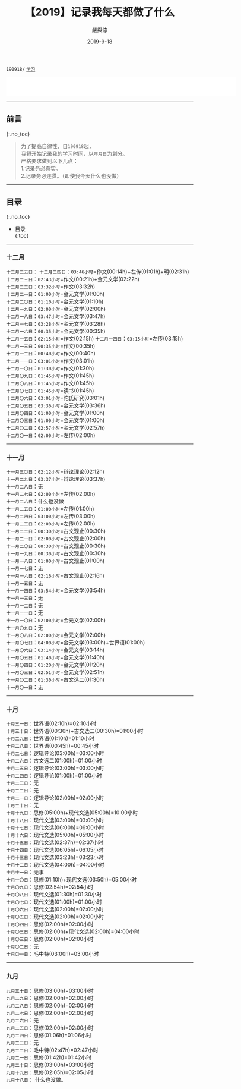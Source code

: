 ﻿---
layout: post
title: 【2019】记录我每天都做了什么
date: 2019-9-18
categories: blog
author: "嚴與渿"
tags: [学习]
description: 文章。
---
`190918/` [`学习`](../../../../../archive/?tag=学习)  

<iframe frameborder="no" border="0" marginwidth="0" marginheight="0" width="620" height="52" src="//music.163.com/outchain/player?type=2&id=26591719&auto=1&height=32"></iframe>

---
## 前言
{:.no_toc}

>为了提高自律性，自`190918`起，  
我将开始记录我的学习时间，以`年月日`为划分。    
严格要求做到以下几点：  
1.记录务必真实。  
2.记录务必连贯。（即使我今天什么也没做）  

---
## 目录
{:.no_toc}

*  目录  
{:toc} 

---
### 十二月
`十二月二五日`：
`十二月二四日`：`03:46小时`=作文(00:14h)+左传(01:01h)+明(02:31h)      
`十二月二三日`：`02:43小时`=作文(00:21h)+金元文学(02:22h)    
`十二月二二日`：`03:32小时`=作文(03:32h)  
`十二月二一日`：`01:00小时`=金元文学(01:00h)    
`十二月二〇日`：`01:10小时`=金元文学(01:10h)  
`十二月一九日`：`02:00小时`=金元文学(02:00h)    
`十二月一八日`：`03:47小时`=金元文学(03:47h)  
`十二月一七日`：`03:28小时`=金元文学(03:28h)  
`十二月一六日`：`00:35小时`=金元文学(00:35h)  
`十二月一五日`：`02:15小时`=作文(02:15h)
`十二月一四日`：`03:15小时`=左传(03:15h)  
`十二月一三日`：`00:35小时`=作文(00:35h)  
`十二月一二日`：`00:40小时`=作文(00:40h)  
`十二月一一日`：`03:01小时`=作文(03:01h)    
`十二月一〇日`：`01:30小时`=作文(01:30h)     
`十二月〇九日`：`01:45小时`=作文(01:45h)     
`十二月〇八日`：`01:45小时`=作文(01:45h)     
`十二月〇七日`：`01:45小时`=读书(01:45h)   
`十二月〇六日`：`03:01小时`=陀氏研究(03:01h)     
`十二月〇五日`：`03:36小时`=金元文学(03:36h)         
`十二月〇四日`：`01:00小时`=金元文学(01:00h)    
`十二月〇三日`：`01:00小时`=金元文学(01:00h)  
`十二月〇二日`：`02:57小时`=金元文学(02:57h)               
`十二月〇一日`：`02:00小时`=左传(02:00h)       
  
---
### 十一月  
`十一月三〇日`：`02:12小时`=辩论理论(02:12h)      
`十一月二九日`：`03:37小时`=辩论理论(03:37h)   
`十一月二八日`：无   
`十一月二七日`：`02:00小时`=左传(02:00h)    
`十一月二六日`：什么也没做  
`十一月二五日`：`01:00小时`=左传(01:00h)  
`十一月二四日`：`03:00小时`=左传(03:00h)      
`十一月二三日`：`02:00小时`=左传(02:00h)     
`十一月二二日`：`00:30小时`=古文观止(00:30h)    
`十一月二一日`：`02:00小时`=古文观止(02:00h)       
`十一月二〇日`：`00:30小时`=古文观止(00:30h)   
`十一月一九日`：`00:30小时`=古文观止(00:30h)    
`十一月一八日`：`01:00小时`=古文观止(01:00h)    
`十一月一七日`：无    
`十一月一六日`：`02:16小时`=古文观止(02:16h)  
`十一月一五日`：无  
`十一月一四日`：`03:54小时`=金元文学(03:54h)             
`十一月一三日`：无      
`十一月一二日`：无      
`十一月一一日`：无   
`十一月一〇日`：`02:00小时`=金元文学(02:00h)      
`十一月〇九日`：无  
`十一月〇八日`：`02:00小时`=金元文学(02:00h)  
`十一月〇七日`：`04:00小时`=金元文学(03:00h)+世界语(01:00h)  
`十一月〇六日`：`03:14小时`=金元文学(03:14h)  
`十一月〇五日`：`01:40小时`=金元文学(01:40h)  
`十一月〇四日`：`01:20小时`=金元文学(01:20h)  
`十一月〇三日`：`02:51小时`=金元文学(02:51h)       
`十一月〇二日`：`01:30小时`=古文选二(01:30h)     
`十一月〇一日`：无      

---
### 十月  
`十月三一日`：世界语(02:10h)=02:10小时  
`十月三十日`：世界语(00:30h)+古文选二(00:30h)=01:00小时  
`十月二九日`：世界语(01:10h)=01:10小时   
`十月二八日`：世界语(00:45h)=00:45小时    
`十月二七日`：逻辑导论(03:00h)=03:00小时  
`十月二六日`：古文选二(01:00h)=01:00小时     
`十月二五日`：逻辑导论(03:00h)=03:00小时   
`十月二四日`：逻辑导论(01:00h)=01:00小时   
`十月二三日`：无  
`十月二二日`：无  
`十月二一日`：逻辑导论(02:00h)=02:00小时    
`十月二十日`：无  
`十月十九日`：思修(05:00h)+现代文选(05:00h)=10:00小时  
`十月十八日`：现代文选(03:00h)=03:00小时  
`十月十七日`：现代文选(06:00h)=06:00小时  
`十月十六日`：现代文选(05:00h)=05:00小时  
`十月十五日`：现代文选(02:37h)=02:37小时  
`十月十四日`：现代文选(06:05h)=06:05小时   
`十月十三日`：现代文选(03:23h)=03:23小时   
`十月十二日`：现代文选(04:00h)=04:00小时  
`十月十一日`：无事  
`十月一〇日`：思修(01:10h)+现代文选(03:50h)=05:00小时  
`十月〇九日`：思修(02:54h)=02:54小时  
`十月〇八日`：现代文选(01:30h)=01:30小时  
`十月〇七日`：现代文选(01:00h)=01:00小时  
`十月〇六日`：现代文选(02:00h)=02:00小时  
`十月〇五日`：现代文选(02:00h)=02:00小时  
`十月〇四日`：思修(02:00h)=02:00小时  
`十月〇三日`：思修(02:00h)+现代文选(02:00h)=04:00小时    
`十月〇三日`：思修(02:00h)=02:00小时           
`十月〇二日`：无      
`十月〇一日`：毛中特(03:00h)=03:00小时     

---
### 九月 
`九月三十日`：思修(03:00h)=03:00小时   
`九月二九日`：思修(02:00h)=02:00小时   
`九月二八日`：思修(02:00h)=02:00小时   
`九月二七日`：思修(02:00h)=02:00小时    
`九月二六日`：无  
`九月二五日`：思修(02:00h)=02:00小时  
`九月二四日`：思修(01:06h)=01:06小时   
`九月二三日`：无  
`九月二二日`：毛中特(02:47h)=02:47小时   
`九月二一日`：思修(01:42h)=01:42小时  
`九月二十日`：思修(03:00h)=03:00小时  
`九月十九日`：思修(02:05h)=02:05小时  
`九月十八日`： 什么也没做。  

